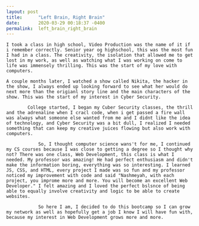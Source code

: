 ```yaml
---
layout: post
title:      "Left Brain, Right Brain"
date:       2020-03-29 00:18:37 -0400
permalink:  left_brain_right_brain
---
```


    I took a class in high school, Video Production was the name of it if i remember correctly. Senior year og highschool, this was the most fun I had in a class. The creativity, the isolation that allowed me to get lost in my work, as well as watching what I was working on come to life was immensely thrilling. This was the start of my love with computers.

    A couple months later, I watched a show called Nikita, the hacker in the show, I always ended up looking forward to see what her would do next more than the origianl story line and the main characters of the show. This was the start of my interest in Cyber Security.
		
		    College started, I began my Cuber Security classes, the thrill and the adrenaline when I cracl code, when i get passed a fire wall was always what someone else wanted from me and I didnt like the idea of technology, and Cyber Security was a bit dull, I realized I needed something that can keep my creative juices flowing but also work with computers.
				
				So, I thought computer science wans't for me, I continued my CS courses because I was close to getting a degree so I thought why not? There was one class, Web Development, this class is what I needed. My professor was amazing! He had perfect enthusiasm and didn't make the information boring, everything was so interesting. I learned JS, CSS, and HTML, every project I made was so fun and my professor noticed my improvement with code and said "Nashmeyah, with each project, you improme more and more. You will become an excellent Web Developer." I felt amazing and I loved the perfect bslsnce of being able to equally involve creativity and logic to be able to create websites.
				
				So here I am, I decided to do this bootcamp so I can grow my network as well as hopefully get a job I know I will have fun with, because my interest in Web Development grows more and more.
